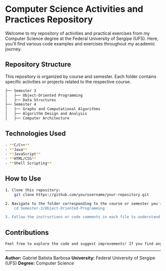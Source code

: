 # Computer Science Activities and Practices Repository

Welcome to my repository of activities and practical exercises from my Computer Science degree at the Federal University of Sergipe (UFS). Here, you'll find various code examples and exercises throughout my academic journey.

## Repository Structure

This repository is organized by course and semester. Each folder contains specific activities or projects related to the respective course.

```bash
├── Semester 3
│   ├── Object-Oriented Programming
│   ├── Data Structures
├── Semester 4
│   ├── Graphs and Computational Algorithms
│   ├── Algorithm Design and Analysis
│   ├── Computer Architecture
```

## Technologies Used

```bash
- **C/C++**
- **Java**
- **JavaScript**
- **HTML/CSS**
- **Shell Scripting**
```

## How to Use

```bash
1. Clone this repository:
    git clone https://github.com/yourusername/your-repository.git

2. Navigate to the folder corresponding to the course or semester you're interested in:
    cd Semester-3/Object-Oriented-Programming

3. Follow the instructions or code comments in each file to understand or execute the activities.
```

## Contributions

```bash
Feel free to explore the code and suggest improvements! If you find any bugs or have suggestions for optimizations, feel free to open an issue or submit a pull request.
```

---

**Author:** Gabriel Batista Barbosa
**University:** Federal University of Sergipe (UFS)
**Degree:** Computer Science
